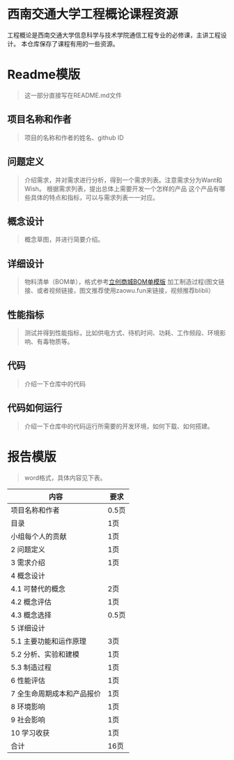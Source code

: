 # 西南交通大学工程概论课程资源
工程概论是西南交通大学信息科学与技术学院通信工程专业的必修课，主讲工程设计。
本仓库保存了课程有用的一些资源。

# Readme模版
> 这一部分直接写在README.md文件

## 项目名称和作者
> 项目的名称和作者的姓名、github ID
## 问题定义
> 介绍需求，并对需求进行分析，得到一个需求列表。注意需求分为Want和Wish。
> 根据需求列表，提出总体上需要开发一个怎样的产品
> 这个产品有哪些具体的特点和指标，可以与需求列表一一对应。
## 概念设计
> 概念草图，并进行简要介绍。
## 详细设计
> 物料清单（BOM单），格式参考[立创商城BOM单模版](https://bom.szlcsc.com/bom.html?from=dh)
> 加工制造过程(图文链接、或者视频链接，图文推荐使用zaowu.fun来链接，视频推荐blibli）
## 性能指标
> 测试并得到性能指标，比如供电方式、待机时间、功耗、工作频段、环境影响、有毒物质等。
## 代码
> 介绍一下仓库中的代码
## 代码如何运行
> 介绍一下仓库中的代码运行所需要的开发环境，如何下载、如何搭建。

# 报告模版
> word格式，具体内容见下表。

内容 | 要求
------------ | -------------
项目名称和作者 | 0.5页
目录 | 1页
小组每个人的贡献 | 1页
2 问题定义 | 1页
3 需求介绍 | 1页
4 概念设计 | 
4.1 可替代的概念 | 2页
4.2 概念评估 | 1页
4.3 概念选择 | 0.5页
5 详细设计 | 
5.1 主要功能和运作原理 | 3页
5.2 分析、实验和建模 | 1页
5.3 制造过程 | 1页
6 性能评估 | 1页
7 全生命周期成本和产品报价 | 1页
8 环境影响 | 1页
9 社会影响 | 1页
10 学习收获 | 1页
合计 | 16页
